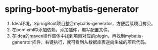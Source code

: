 # spring-boot-mybatis-generator

1. Idea环境，SpringBoot项目整合mybatis-generator，方便后续项目拷贝。
2. 在pom.xml中添加依赖，添加插件，编写配置文件。
3. 在Idea的maven操作窗体中找到项目对应的plugin，再找到mybatis-generator插件，右键执行，就可看到从数据库表逆向生成的项目代码。 
